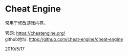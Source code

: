 # Cheat Engine

常用于修改游戏内存。  

官网: https://cheatengine.org/  
github地址: https://github.com/cheat-engine/cheat-engine  


2019/5/17  
